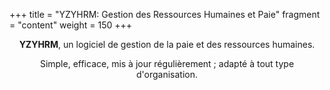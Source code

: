 +++
title = "YZYHRM: Gestion des Ressources Humaines et Paie"
fragment = "content"
weight = 150
+++

<p  align="center">
<b>YZYHRM</b>, un logiciel de gestion de la paie et des ressources humaines.
</p>
<p  align="center">
Simple, efficace, mis à jour régulièrement ; adapté à tout type d'organisation.
</p>